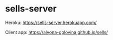 # sells-server

Heroku: https://sells-server.herokuapp.com/

Client app: https://alyona-golovina.github.io/sells/
